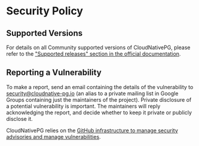# Security Policy

## Supported Versions

For details on all Community supported versions of CloudNativePG, please refer to the
["Supported releases" section in the official documentation](https://cloudnative-pg.io/documentation/current/supported_releases/).

## Reporting a Vulnerability

To make a report, send an email containing the details of the vulnerability to
security@cloudnative-pg.io (an alias to a private mailing list in Google Groups
containing just the maintainers of the project). Private disclosure of a potential
vulnerability is important. The maintainers will reply acknowledging the report,
and decide whether to keep it private or publicly disclose it.

CloudNativePG relies on the
[GitHub infrastructure to manage security advisories and manage vulnerabilities](https://github.com/cloudnative-pg/cloudnative-pg/security).
